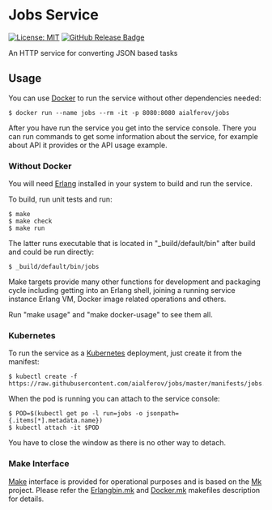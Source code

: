 # Jobs Service

[![License: MIT][MIT Badge]][MIT]
[![GitHub Release Badge]][GitHub Releases]

An HTTP service for converting JSON based tasks

## Usage

You can use [Docker] to run the service without other dependencies needed:

```
$ docker run --name jobs --rm -it -p 8080:8080 aialferov/jobs
```

After you have run the service you get into the service console. There you can
run commands to get some information about the service, for example about API it
provides or the API usage example.

### Without Docker

You will need [Erlang] installed in your system to build and run the service.

To build, run unit tests and run:

```
$ make
$ make check
$ make run
```

The latter runs executable that is located in "_build/default/bin" after build
and could be run directly:

```
$ _build/default/bin/jobs
```

Make targets provide many other functions for development and packaging cycle
including getting into an Erlang shell, joining a running service instance
Erlang VM, Docker image related operations and others.

Run "make usage" and "make docker-usage" to see them all.

### Kubernetes

To run the service as a [Kubernetes] deployment, just create it from the
manifest:

```
$ kubectl create -f https://raw.githubusercontent.com/aialferov/jobs/master/manifests/jobs.yaml
```

When the pod is running you can attach to the service console:

```
$ POD=$(kubectl get po -l run=jobs -o jsonpath={.items[*].metadata.name})
$ kubectl attach -it $POD
```

You have to close the window as there is no other way to detach.

### Make Interface

[Make] interface is provided for operational purposes and is based on the [Mk]
project. Please refer the [Erlangbin.mk] and [Docker.mk] makefiles description
for details.

<!-- Links -->

[MIT]: https://opensource.org/licenses/MIT
[GitHub Releases]: https://github.com/aialferov/jobs/releases

[Mk]: https://github.com/aialferov/mk
[Make]: https://www.gnu.org/software/make
[Docker]: https://docs.docker.io
[Erlang]: http://erlang.org
[R3tmpl]: https://github.com/aialferov/r3tmpl
[Kubernetes]: https://kubernetes.io
[Docker.mk]: https://github.com/aialferov/mk#dockermk
[Erlangbin.mk]: https://github.com/aialferov/mk#erlangbinmk

<!-- Badges -->

[MIT Badge]: https://img.shields.io/badge/License-MIT-yellow.svg?style=flat-square
[GitHub Release Badge]: https://img.shields.io/github/release/aialferov/jobs/all.svg?style=flat-square
 

